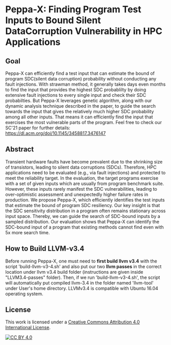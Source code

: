 Peppa-X: Finding Program Test Inputs to Bound Silent DataCorruption Vulnerability in HPC Applications
====

## Goal
Peppa-X can efficiently find a test input that can estimate the bound of program SDC(silent data corruption) probability without conducting any fault injections. With strawman method, it generally takes days even months to find the input that provides the highest SDC probablilty by doing extensive fault injections to every single input and check their SDC probabilties. But Peppa-X leverages genetic algorithm, along with our dynamic analysis technique described in the paper, to guide the search towards the input that gives the relatively much higher SDC probability among all other inputs. That means it can efficiently find the input that exercises the most vulnerable parts of the program. Feel free to check our SC'21 paper for further details: https://dl.acm.org/doi/10.1145/3458817.3476147

## Abstract
Transient hardware faults have become prevalent due to the shrinking size of transistors, leading to silent data corruptions (SDCs). Therefore, HPC applications need to be evaluated (e.g., via fault injections) and protected to meet the reliability target. In the evaluation, the target programs exercise with a set of given inputs which are usually from program benchmark suite. However, these inputs rarely manifest the SDC vulnerabilities, leading to over-optimistic assessment and unexpectedly higher failure rates in production. We propose Peppa-X, which efficiently identifies the test inputs that estimate the bound of program SDC resiliency. Our key insight is that the SDC sensitivity distribution in a program often remains stationary across input space. Thereby, we can guide the search of SDC-bound inputs by a sampled distribution. Our evaluation shows that Peppa-X can identify the SDC-bound input of a program that existing methods cannot find even with 5x more search time.

## How to Build LLVM-v3.4
Before running Peppa-X, one must need to **first build llvm v3.4** with the script 'build-llvm-v3-4.sh' and also put our two **llvm passes** in the correct location under llvm v3.4 build folder (instructions are given inside "LLVM3.4-passes" folder). Then, if we run 'build-llvm-v3-4.sh', the script will automatically put compiled llvm-3.4 in the folder named 'llvm-tool' under User's home directory. LLVMv3.4 is compatible with Ubuntu 16.04 operating system.

## License

This work is licensed under a [Creative Commons Attribution 4.0 International License](https://creativecommons.org/licenses/by/4.0/).

[![CC BY 4.0](https://licensebuttons.net/l/by/4.0/88x31.png)](https://creativecommons.org/licenses/by/4.0/)
